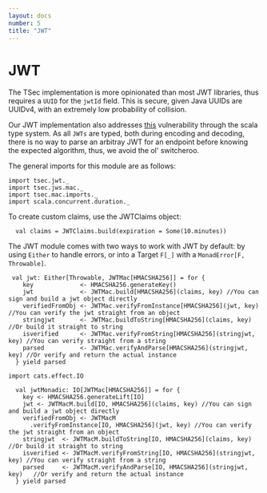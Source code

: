 ```yaml
---
layout: docs
number: 5
title: "JWT"
---
```

# JWT 
The TSec implementation is more opinionated than most JWT libraries, thus requires a `UUID` for the `jwtId` field.
This is secure, given Java UUIDs are UUIDv4, with an extremely low probability of collision.

Our JWT implementation also addresses [this](https://auth0.com/blog/critical-vulnerabilities-in-json-web-token-libraries/) vulnerability
through the scala type system. As all `JWTs` are typed, both during encoding and decoding, there is no way to parse an arbitray JWT for
an endpoint before knowing the expected algorithm, thus, we avoid the ol' switcheroo.

The general imports for this module are as follows:
```tut:silent
import tsec.jwt._
import tsec.jws.mac._
import tsec.mac.imports._
import scala.concurrent.duration._
```

To create custom claims, use the JWTClaims object:

```tut
  val claims = JWTClaims.build(expiration = Some(10.minutes))
```

The JWT module comes with two ways to work with JWT by default: by using `Either` to handle errors,
 or into a Target `F[_]` with a `MonadError[F, Throwable]`.
 
```tut
 val jwt: Either[Throwable, JWTMac[HMACSHA256]] = for {
    key             <- HMACSHA256.generateKey()
    jwt             <- JWTMac.build[HMACSHA256](claims, key) //You can sign and build a jwt object directly
    verifiedFromObj <- JWTMac.verifyFromInstance[HMACSHA256](jwt, key) //You can verify the jwt straight from an object
    stringjwt       <- JWTMac.buildToString[HMACSHA256](claims, key) //Or build it straight to string
    isverified      <- JWTMac.verifyFromString[HMACSHA256](stringjwt, key) //You can verify straight from a string
    parsed          <- JWTMac.verifyAndParse[HMACSHA256](stringjwt, key) //Or verify and return the actual instance
  } yield parsed
  
import cats.effect.IO
  
  val jwtMonadic: IO[JWTMac[HMACSHA256]] = for {
    key <- HMACSHA256.generateLift[IO]
    jwt <- JWTMacM.build[IO, HMACSHA256](claims, key) //You can sign and build a jwt object directly
    verifiedFromObj <- JWTMacM
      .verifyFromInstance[IO, HMACSHA256](jwt, key) //You can verify the jwt straight from an object
    stringjwt  <- JWTMacM.buildToString[IO, HMACSHA256](claims, key)       //Or build it straight to string
    isverified <- JWTMacM.verifyFromString[IO, HMACSHA256](stringjwt, key) //You can verify straight from a string
    parsed     <- JWTMacM.verifyAndParse[IO, HMACSHA256](stringjwt, key)   //Or verify and return the actual instance
  } yield parsed
```